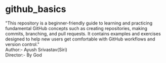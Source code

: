 # github_basics
"This repository is a beginner-friendly guide to learning and practicing fundamental GitHub concepts such as creating repositories, making commits, branching, and pull requests. It contains examples and exercises designed to help new users get comfortable with GitHub workflows and version control."
<br>
Author:- Ayush Srivastav(Siri)
<br>
Director:- By God
